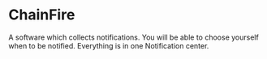 ChainFire
=========

A software which collects notifications. You will be able to choose yourself when to be notified. Everything is in one Notification center.

